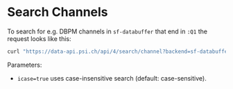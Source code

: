 # Search Channels

To search for e.g. DBPM channels in `sf-databuffer` that end in `:Q1` the request
looks like this:

```bash
curl "https://data-api.psi.ch/api/4/search/channel?backend=sf-databuffer&nameRegex=DBPM.*Q1$"
```

Parameters:
- `icase=true` uses case-insensitive search (default: case-sensitive).
